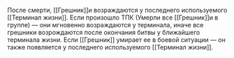 После смерти, [[Грешник]]и возраждаются у последнего используемого [[Терминал жизни]]. Если произошло ТПК (Умерли все [[Грешник]]и в группе) — они мгновенно возраждаются у терминала, иначе все грешники возрождаются после окончания битвы у ближайшего терминала жизни. Если [[Грешник]] умирает ее в боевой ситуации — он также появляется у последнего используемого [[Терминал жизни]].
